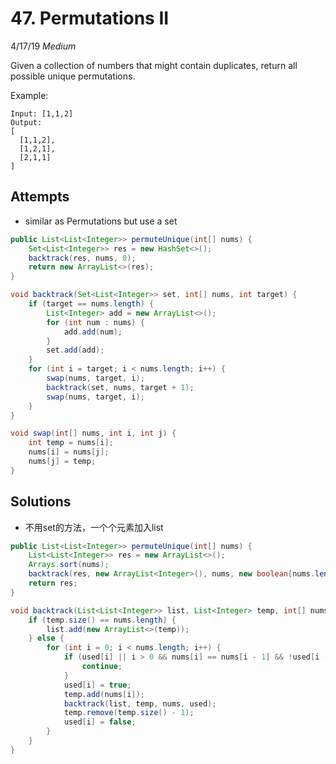 # 47. Permutations II
4/17/19
*Medium*

Given a collection of numbers that might contain duplicates, return all possible unique permutations.

Example:
```
Input: [1,1,2]
Output:
[
  [1,1,2],
  [1,2,1],
  [2,1,1]
]
```

## Attempts
- similar as Permutations but use a set
```Java
public List<List<Integer>> permuteUnique(int[] nums) {
    Set<List<Integer>> res = new HashSet<>();
    backtrack(res, nums, 0);
    return new ArrayList<>(res);
}

void backtrack(Set<List<Integer>> set, int[] nums, int target) {
    if (target == nums.length) {
        List<Integer> add = new ArrayList<>();
        for (int num : nums) {
            add.add(num);
        }
        set.add(add);
    }
    for (int i = target; i < nums.length; i++) {
        swap(nums, target, i);
        backtrack(set, nums, target + 1);
        swap(nums, target, i);
    }
}

void swap(int[] nums, int i, int j) {
    int temp = nums[i];
    nums[i] = nums[j];
    nums[j] = temp;
}
```

## Solutions
- 不用set的方法，一个个元素加入list
```Java
public List<List<Integer>> permuteUnique(int[] nums) {
    List<List<Integer>> res = new ArrayList<>();
    Arrays.sort(nums);
    backtrack(res, new ArrayList<Integer>(), nums, new boolean[nums.length]);
    return res;
}

void backtrack(List<List<Integer>> list, List<Integer> temp, int[] nums, boolean[] used) {
    if (temp.size() == nums.length) {
        list.add(new ArrayList<>(temp));
    } else {
        for (int i = 0; i < nums.length; i++) {
            if (used[i] || i > 0 && nums[i] == nums[i - 1] && !used[i - 1]) {
                continue;
            }
            used[i] = true;
            temp.add(nums[i]);
            backtrack(list, temp, nums, used);
            temp.remove(temp.size() - 1);
            used[i] = false;
        }
    }
}
```
